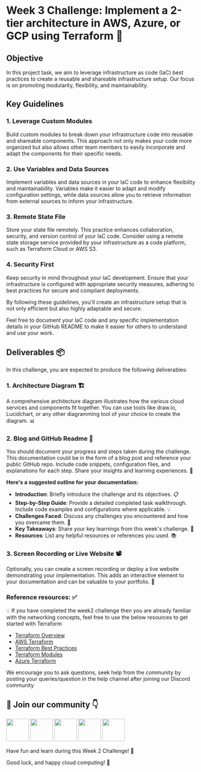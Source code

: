 
# Week 3 Challenge: Implement a 2-tier architecture in AWS, Azure, or GCP using Terraform 🚀

## Objective
In this project task, we aim to leverage infrastructure as code (IaC) best practices to create a reusable and shareable infrastructure setup. Our focus is on promoting modularity, flexibility, and maintainability.

## Key Guidelines

### 1. Leverage Custom Modules
Build custom modules to break down your infrastructure code into reusable and shareable components. This approach not only makes your code more organized but also allows other team members to easily incorporate and adapt the components for their specific needs.

### 2. Use Variables and Data Sources
Implement variables and data sources in your IaC code to enhance flexibility and maintainability. Variables make it easier to adapt and modify configuration settings, while data sources allow you to retrieve information from external sources to inform your infrastructure.

### 3. Remote State File
Store your state file remotely. This practice enhances collaboration, security, and version control of your IaC code. Consider using a remote state storage service provided by your infrastructure as a code platform, such as Terraform Cloud or AWS S3.

### 4. Security First
Keep security in mind throughout your IaC development. Ensure that your infrastructure is configured with appropriate security measures, adhering to best practices for secure and compliant deployments.

By following these guidelines, you'll create an infrastructure setup that is not only efficient but also highly adaptable and secure.

Feel free to document your IaC code and any specific implementation details in your GitHub README to make it easier for others to understand and use your work.


## Deliverables 📦

In this challenge, you are expected to produce the following deliverables:

### 1. Architecture Diagram 🏗️
A comprehensive architecture diagram illustrates how the various cloud services and components fit together. You can use tools like draw.io, Lucidchart, or any other diagramming tool of your choice to create the diagram. 📊

### 2. Blog and GitHub Readme 📄
You should document your progress and steps taken during the challenge. This documentation could be in the form of a blog post and reference your public GitHub repo. Include code snippets, configuration files, and explanations for each step. Share your insights and learning experiences. 📝

**Here's a suggested outline for your documentation:**

- **Introduction**: Briefly introduce the challenge and its objectives. 📋
- **Step-by-Step Guide**: Provide a detailed completed task walkthrough. Include code examples and configurations where applicable. 💡
- **Challenges Faced**: Discuss any challenges you encountered and how you overcame them. 🤔
- **Key Takeaways**: Share your key learnings from this week's challenge. 🧐
- **Resources**: List any helpful resources or references you used. 📚

### 3. Screen Recording or Live Website 📽️
Optionally, you can create a screen recording or deploy a live website demonstrating your implementation. This adds an interactive element to your documentation and can be valuable to your portfolio. 🎥


### Reference resources: ✅
💡 If you have completed the week2 challenge then you are already familiar with the networking concepts, feel free to use the below resources to get started with Terraform

- [Terraform Overview](https://youtu.be/l5k1ai_GBDE)
- [AWS Terraform](https://youtu.be/ZP_vAbjfFMs)
- [Terraform Best Practices](https://youtu.be/gxPykhPxRW0)
- [Terraform Modules](https://youtu.be/W92fsWzVRsg)
- [Azure Terraform](https://youtu.be/I-MbnfNcikk)


We encourage you to ask questions, seek help from the community by posting your queries/question in the help channel after joining our Discord community

## 🔗 Join our community 👇


<a href="https://discord.com/invite/FMtJ2bVRUE"><img src="https://img.icons8.com/color/2x/discord--v2.png" height="60px"></img></a>
<a href="https://github.com/TheCloudOpsCommunity"><img src="https://user-images.githubusercontent.com/91791257/235086411-9ec7aa5e-c095-44ce-b9e6-57b3bc3fead2.png" height="60px"></img></a>
<a href="https://twitter.com/thecloudopscomm"><img src="https://i.postimg.cc/pVqVTNJd/X-logo.png" height="60px"></img></a>
<a href="https://www.linkedin.com/company/thecloudopscomm/"><img src="https://img.icons8.com/fluency/2x/linkedin.png" height="60px"></img></a>
<a href="https://www.instagram.com/techtutorialswithpiyush/"><img src="https://user-images.githubusercontent.com/91791257/235086447-47658b7b-71fa-4baf-830a-3ba9b3a76a47.png" height="60px"></img></a>


Have fun and learn during this Week 2 Challenge! 🤗

Good luck, and happy cloud computing! 🌟
